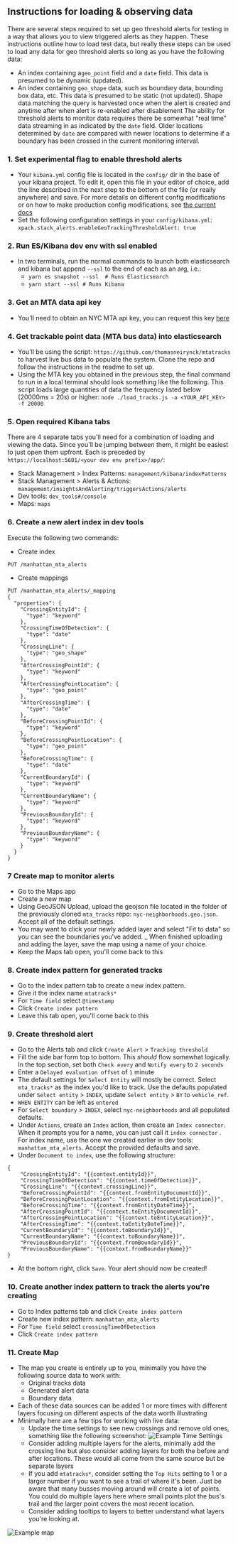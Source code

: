 ## Instructions for loading & observing data 

There are several steps required to set up geo threshold alerts for testing in a way
that allows you to view triggered alerts as they happen. These instructions outline
how to load test data, but really these steps can be used to load any data for geo
threshold alerts so long as you have the following data:
- An index containing a`geo_point` field and a `date` field. This data is presumed to
be dynamic (updated).
- An index containing `geo_shape` data, such as boundary data, bounding box data, etc.
This data is presumed to be static (not updated). Shape data matching the query is
harvested once when the alert is created and anytime after when alert is re-enabled
after disablement
The ability for threshold alerts to monitor data requires there be somewhat "real time"
data streaming in as indicated by the `date` field. Older locations determined by `date`
are compared with newer locations to determine if a boundary has been crossed in the
current monitoring interval.

### 1. Set experimental flag to enable threshold alerts
- Your `kibana.yml` config file is located in the `config/` dir in the base of your kibana
project. To edit it, open this file in your editor of choice, add the line described in
the next step to the bottom of the file (or really anywhere) and save. For more details
on different config modifications or on how to make production config modifications,
see [the current docs](https://www.elastic.co/guide/en/kibana/current/settings.html)
- Set the following configuration settings in your `config/kibana.yml`:
`xpack.stack_alerts.enableGeoTrackingThresholdAlert: true`

### 2. Run ES/Kibana dev env with ssl enabled
- In two terminals, run the normal commands to launch both elasticsearch and kibana but 
append `--ssl` to the end of each as an arg, i.e.:
  - `yarn es snapshot --ssl  # Runs Elasticsearch`
  - `yarn start --ssl # Runs Kibana`
  
### 3. Get an MTA data api key
- You'll need to obtain an NYC MTA api key, you can request this
  key [here](https://docs.google.com/forms/d/e/1FAIpQLSfGUZA6h4eHd2-ImaK5Q_I5Gb7C3UEP5vYDALyGd7r3h08YKg/viewform?hl=en&formkey=dG9kcGIxRFpSS0NhQWM4UjA0V0VkNGc6MQ#gid=0)

### 4. Get trackable point data (MTA bus data) into elasticsearch
- You'll be using the script: `https://github.com/thomasneirynck/mtatracks` to harvest
live bus data to populate the system. Clone the repo and follow the instructions in
the readme to set up. 
- Using the MTA key you obtained in the previous step, the final command to run
in a local terminal should look something like the following. This script loads large
quantities of data the frequency listed below (20000ms = 20s) or higher:
`node ./load_tracks.js -a <YOUR_API_KEY> -f 20000`

### 5. Open required Kibana tabs
There are 4 separate tabs you'll need for a combination of loading and viewing the
data. Since you'll be jumping between them, it might be easiest to just open them
upfront. Each is preceded by `https://localhost:5601/<your dev env prefix>/app/`:
- Stack Management > Index Patterns: `management/kibana/indexPatterns`
- Stack Management > Alerts & Actions: `management/insightsAndAlerting/triggersActions/alerts`
- Dev tools: `dev_tools#/console`
- Maps: `maps`

### 6. Create a new alert index in dev tools
Execute the following two commands:
- Create index
```
PUT /manhattan_mta_alerts
```
- Create mappings
```
PUT /manhattan_mta_alerts/_mapping
{
  "properties": {
    "CrossingEntityId": {
      "type": "keyword"
    },
    "CrossingTimeOfDetection": {
      "type": "date"
    },
    "CrossingLine": {
      "type": "geo_shape"
    },
    "AfterCrossingPointId": {
      "type": "keyword"
    },
    "AfterCrossingPointLocation": {
      "type": "geo_point"
    },
    "AfterCrossingTime": {
      "type": "date"
    },
    "BeforeCrossingPointId": {
      "type": "keyword"
    },
    "BeforeCrossingPointLocation": {
      "type": "geo_point"
    },
    "BeforeCrossingTime": {
      "type": "date"
    },
    "CurrentBoundaryId": {
      "type": "keyword"
    },
    "CurrentBoundaryName": {
      "type": "keyword"
    },
    "PreviousBoundaryId": {
      "type": "keyword"
    },
    "PreviousBoundaryName": {
      "type": "keyword"
    }
  }
}
```

### 7 Create map to monitor alerts
- Go to the Maps app
- Create a new map
- Using GeoJSON Upload, upload the geojson file located in the folder of the previously 
cloned `mta_tracks` repo: `nyc-neighborhoods.geo.json`. Accept all of the default
settings.
- You may want to click your newly added layer and select "Fit to data" so you can see the
boundaries you've added.
_ When finished uploading and adding the layer, save the map using a name of your
choice.
- Keep the Maps tab open, you'll come back to this

### 8. Create index pattern for generated tracks
- Go to the index pattern tab to create a new index pattern.
- Give it the index name `mtatracks*`
- For `Time field` select `@timestamp`
- Click `Create index pattern`
- Leave this tab open, you'll come back to this


### 9. Create threshold alert
- Go to the Alerts tab and click `Create Alert` > `Tracking threshold`
- Fill the side bar form top to bottom. This _should_ flow somewhat logically. In the top section, set both `Check every` and `Notify every` to `2 seconds`
- Enter a `Delayed evaluation offset` of `1` minute
- The default settings for `Select Entity` will mostly be correct. Select `mta_tracks*`
as the index you'd like to track. Use the defaults populated under
`Select entity` > `INDEX`, update `Select entity` > `BY` to `vehicle_ref`.
- `WHEN ENTITY` can be left as `entered`
- For `Select boundary` > `INDEX`, select `nyc-neighborhoods` and all populated defaults.
- Under `Actions`, create an `Index` action, then create an `Index connector`. When it
prompts you for a name, you can just call it `index connector` . For index name, use the one we 
created earlier in dev tools: `manhattan_mta_alerts`. Accept the provided defaults and save.
- Under `Document to index`, use the following structure:
```
{
    "CrossingEntityId": "{{context.entityId}}",
    "CrossingTimeOfDetection": "{{context.timeOfDetection}}",
    "CrossingLine": "{{context.crossingLine}}",
    "BeforeCrossingPointId": "{{context.fromEntityDocumentId}}",
    "BeforeCrossingPointLocation": "{{context.fromEntityLocation}}",
    "BeforeCrossingTime": "{{context.fromEntityDateTime}}",
    "AfterCrossingPointId": "{{context.toEntityDocumentId}}",
    "AfterCrossingPointLocation": "{{context.toEntityLocation}}",
    "AfterCrossingTime": "{{context.toEntityDateTime}}",
    "CurrentBoundaryId": "{{context.toBoundaryId}}",
    "CurrentBoundaryName": "{{context.toBoundaryName}}",
    "PreviousBoundaryId": "{{context.fromBoundaryId}}",
    "PreviousBoundaryName": "{{context.fromBoundaryName}}"
}
```
- At the bottom right, click `Save`. Your alert should now be created!

### 10. Create another index pattern to track the alerts you're creating
- Go to Index patterns tab and click `Create index pattern`
- Create new index pattern: `manhattan_mta_alerts`
- For `Time field` select `crossingTimeOfDetection`
- Click `Create index pattern`

### 11. Create Map
- The map you create is entirely up to you, minimally you have the following
source data to work with:
    - Original tracks data
    - Generated alert data
    - Boundary data
- Each of these data sources can be added 1 or more times with different layers
  focusing on different aspects of the data worth illustrating
- Minimally here are a few tips for working with live data:
    - Update the time settings to see new crossings and remove old ones, something
    like the following screenshot:
    ![Example Time Settings](images/example_time_settings.png)
    - Consider adding multiple layers for the alerts, minimally add the crossing line
    but also consider adding layers for both the before and after locations. These would
    all come from the same source but be separate layers
    - If you add `mtatracks*`, consider setting the `Top Hits` setting to 1 or a larger
    number if you want to see a trail of where it's been. Just be aware that many busses
    moving around will create a lot of points. You could do multiple layers here where
    small points plot the bus's trail and the larger point covers the most recent location.
    - Consider adding tooltips to layers to better understand what layers you're looking at.

![Example map](images/example_mta_map.png)
